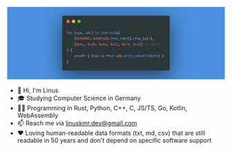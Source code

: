 ![](banner.jpeg)

- 👋 Hi, I'm Linus
- 🎓 Studying Computer Science in Germany
- 👨‍💻 Programming in Rust, Python, C++, C, JS/TS, Go, Kotlin, WebAssembly
- 📫 Reach me via linuskmr.dev@gmail.com
- ♥️ Loving human-readable data formats (txt, md, csv) that are still readable in 50 years and don't depend on specific software support


<!--
**linuskmr/linuskmr** is a ✨ _special_ ✨ repository because its `README.md` (this file) appears on your GitHub profile.

Here are some ideas to get you started:

- 🔭 I’m currently working on ...
- 🌱 I’m currently learning ...
- 👯 I’m looking to collaborate on ...
- 🤔 I’m looking for help with ...
- 💬 Ask me about ...
- 📫 How to reach me: ...
- 😄 Pronouns: ...
- ⚡ Fun fact: ...
-->
